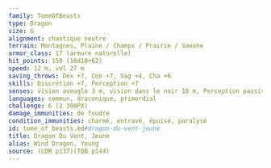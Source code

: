 ```yaml
---
family: TomeOfBeasts
type: Dragon
size: G
alignment: chaotique neutre
terrain: Montagnes, Plaine / Champs / Prairie / Savane
armor_class: 17 (armure naturelle)
hit_points: 150 (16d10+62)
speed: 12 m, vol 27 m
saving_throws: Dex +7, Con +7, Sag +4, Cha +6
skills: Discrétion +7, Perception +7
senses: vision aveugle 3 m, vision dans le noir 18 m, Perception passive 17
languages: commun, draconique, primordial
challenge: 6 (2 300PX)
damage_immunities: de foudre
condition_immunities: charmé, entravé, épuisé, paralysé
id: tome_of_beasts.md#dragon-du-vent-jeune
title: Dragon Du Vent, Jeune
alias: Wind Dragon, Young
source: (LDM p137)(TOB p144)
---
```


